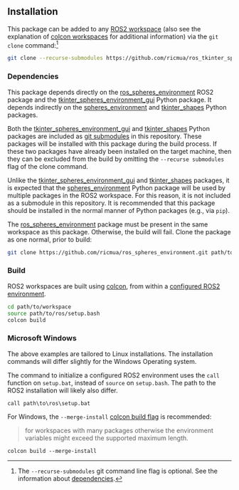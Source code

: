 <!-- License

Copyright 2022 Neuromechatronics Lab, Carnegie Mellon University (a.whit)

Contributors:
  a. whit. (nml@whit.contact)

This Source Code Form is subject to the terms of the Mozilla Public
License, v. 2.0. If a copy of the MPL was not distributed with this
file, You can obtain one at https://mozilla.org/MPL/2.0/.
-->

## Installation

This package can be added to any [ROS2 workspace] (also see the explanation of 
[colcon workspaces] for additional information) via the `git clone` 
command:[^dependencies]

[^dependencies]: The `--recurse-submodules` git command line flag is optional. 
                 See the information about [dependencies](#dependencies).

```bash
git clone --recurse-submodules https://github.com/ricmua/ros_tkinter_spheres_environment_gui.git path/to/workspace/src/
```

### Dependencies

This package depends directly on the [ros_spheres_environment] ROS2 package and 
the [tkinter_spheres_environment_gui] Python package. It depends indirectly on 
the [spheres_environment] and [tkinter_shapes] Python packages.

Both the [tkinter_spheres_environment_gui] and [tkinter_shapes] Python packages 
are included as [git submodules] in this repository. These packages will be 
installed with this package during the build process. If these two packages 
have already been installed on the target machine, then they can be excluded 
from the build by omitting the `--recurse submodules` flag of the clone 
command.

Unlike the [tkinter_spheres_environment_gui] and [tkinter_shapes] packages, it 
is expected that the [spheres_environment] Python package will be used by 
multiple packages in the ROS2 workspace. For this reason, it is not included as 
a submodule in this repository. It is recommended that this package should be 
installed in the normal manner of Python packages (e.g., via `pip`).

The [ros_spheres_environment] package must be present in the same workspace as 
this package. Otherwise, the build will fail. Clone the package as one 
normal, prior to build:

```bash
git clone https://github.com/ricmua/ros_spheres_environment.git path/to/workspace/src/
```

### Build

ROS2 workspaces are built using [colcon], from within a 
[configured ROS2 environment].

```bash
cd path/to/workspace
source path/to/ros/setup.bash
colcon build
```

### Microsoft Windows

The above examples are tailored to Linux installations. The installation 
commands will differ slightly for the Windows Operating system.

The command to initialize a configured ROS2 environment uses the `call` 
function on `setup.bat`, instead of `source` on `setup.bash`. The path to the 
ROS2 installation will likely also differ.

```
call path\to\ros\setup.bat
```

For Windows, the `--merge-install` [colcon build flag] is recommended:

> for workspaces with many packages otherwise the environment variables might 
  exceed the supported maximum length.

```
colcon build --merge-install
```

<!---------------------------------------------------------------------
   References
---------------------------------------------------------------------->

[ROS2]: https://docs.ros.org/en/humble/index.html

[ROS2 workspace]: https://docs.ros.org/en/humble/Tutorials/Beginner-Client-Libraries/Creating-A-Workspace/Creating-A-Workspace.html

[colcon]: https://docs.ros.org/en/humble/Tutorials/Beginner-Client-Libraries/Colcon-Tutorial.html

[colcon build flag]: https://colcon.readthedocs.io/en/released/reference/verb/build.html

[configured ROS2 environment]: https://docs.ros.org/en/humble/Tutorials/Configuring-ROS2-Environment.html

[colcon workspaces]: https://colcon.readthedocs.io/en/released/user/what-is-a-workspace.html

[git submodules]: https://git-scm.com/book/en/v2/Git-Tools-Submodules

[spheres_environment]: https://github.com/ricmua/spheres_environment

[ros_spheres_environment]: https://github.com/ricmua/ros_spheres_environment.git

[tkinter_spheres_environment_gui]: https://github.com/ricmua/tkinter_spheres_environment_gui.git

[tkinter_shapes]: https://github.com/ricmua/tkinter_shapes.git
